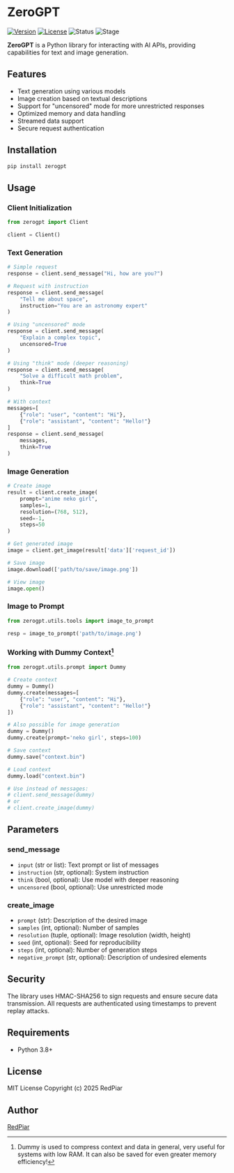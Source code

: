 # ZeroGPT

[![Version](https://img.shields.io/badge/version-1.0.0-blue.svg)](https://github.com/username/project/releases)
[![License](https://img.shields.io/badge/license-MIT-green.svg)](LICENSE)
![Status](https://img.shields.io/badge/status-active-success.svg)
![Stage](https://img.shields.io/badge/stage-alpha-red.svg)

**ZeroGPT** is a Python library for interacting with AI APIs, providing capabilities for text and image generation.

## Features

* Text generation using various models
* Image creation based on textual descriptions
* Support for "uncensored" mode for more unrestricted responses
* Optimized memory and data handling
* Streamed data support
* Secure request authentication

## Installation

```bash
pip install zerogpt
```

## Usage

### Client Initialization

```python
from zerogpt import Client

client = Client()
```

### Text Generation

```python
# Simple request
response = client.send_message("Hi, how are you?")

# Request with instruction
response = client.send_message(
    "Tell me about space",
    instruction="You are an astronomy expert"
)

# Using "uncensored" mode
response = client.send_message(
    "Explain a complex topic",
    uncensored=True
)

# Using "think" mode (deeper reasoning)
response = client.send_message(
    "Solve a difficult math problem",
    think=True
)

# With context
messages=[
    {"role": "user", "content": "Hi"},
    {"role": "assistant", "content": "Hello!"}
]
response = client.send_message(
    messages,
    think=True
)
```

### Image Generation

```python
# Create image
result = client.create_image(
    prompt="anime neko girl",
    samples=1,
    resolution=(768, 512),
    seed=-1,
    steps=50
)

# Get generated image
image = client.get_image(result['data']['request_id'])

# Save image
image.download(['path/to/save/image.png'])

# View image
image.open()
```

### Image to Prompt

```python
from zerogpt.utils.tools import image_to_prompt

resp = image_to_prompt('path/to/image.png')
```

### Working with Dummy Context[^1]

```python
from zerogpt.utils.prompt import Dummy

# Create context
dummy = Dummy()
dummy.create(messages=[
    {"role": "user", "content": "Hi"},
    {"role": "assistant", "content": "Hello!"}
])

# Also possible for image generation
dummy = Dummy()
dummy.create(prompt='neko girl', steps=100)

# Save context
dummy.save("context.bin")

# Load context
dummy.load("context.bin")

# Use instead of messages:
# client.send_message(dummy)
# or
# client.create_image(dummy)
```


## Parameters

### send_message

* `input` (str or list): Text prompt or list of messages
* `instruction` (str, optional): System instruction
* `think` (bool, optional): Use model with deeper reasoning
* `uncensored` (bool, optional): Use unrestricted mode

### create_image

* `prompt` (str): Description of the desired image
* `samples` (int, optional): Number of samples
* `resolution` (tuple, optional): Image resolution (width, height)
* `seed` (int, optional): Seed for reproducibility
* `steps` (int, optional): Number of generation steps
* `negative_prompt` (str, optional): Description of undesired elements

## Security

The library uses HMAC-SHA256 to sign requests and ensure secure data transmission. All requests are authenticated using timestamps to prevent replay attacks.

## Requirements

* Python 3.8+

## License

MIT License
Copyright (c) 2025 RedPiar

## Author

[RedPiar](https://t.me/RedPiar)

[^1]: Dummy is used to compress context and data in general, very useful for systems with low RAM. It can also be saved for even greater memory efficiency!
